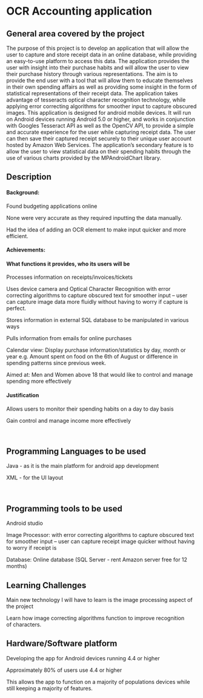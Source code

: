 # OCR Accounting application

## General area covered by the project
The purpose of this project is to develop an application that will allow the user to capture and store receipt data in an online database, while providing an easy-to-use platform to access this data. The application provides the user with insight into their purchase habits and will allow the user to view their purchase history through various representations. The aim is to provide the end user with a tool that will allow them to educate themselves in their own spending affairs as well as providing some insight in the form of statistical representations of their receipt data.
The application takes
advantage of tesseracts optical character recognition technology, while applying error
correcting algorithms for smoother input to capture obscured images.
This application
is designed for android mobile devices. It will run on Android devices running
Android 5.0 or higher, and works in conjunction with Googles Tesseract API as well
as the OpenCV API, to provide a simple and accurate experience for the user while
capturing receipt data. The user can then save their captured receipt securely to their
unique user account hosted by Amazon Web Services. The application’s secondary
feature is to allow the user to view statistical data on their spending habits through the
use of various charts provided by the MPAndroidChart library.

## Description


#### Background:
  Found budgeting applications online

  None were very accurate as they required inputting the data manually.

  Had the idea of adding an OCR element to make input quicker and more efficient.

#### Achievements: 
#### What functions it provides, who its users will be
  Processes information on receipts/invoices/tickets

  Uses device camera and Optical Character Recognition with error correcting algorithms to capture obscured text for smoother input – user can capture image data more fluidly without having to worry if capture is perfect.

  Stores information in external SQL database to be manipulated in various ways

  Pulls information from emails for online purchases

  Calendar view: Display purchase information/statistics by day, month or year
  e.g. Amount spent on food on the 6th of August or difference in spending patterns since previous week.

  Aimed at: Men and Women above 18 that would like to control and manage spending more effectively

#### Justification
  Allows users to monitor their spending habits on a day to day basis

  Gain control and manage income more effectively 

         
## Programming Languages to be used
  Java - as it is the main platform for android app development

  XML - for the UI layout

     
## Programming tools to be used
  Android studio

  Image Processor: with error correcting algorithms to capture obscured text for smoother input – user can capture receipt image quicker without having to worry if receipt is

  Database: Online database (SQL Server - rent Amazon server free for 12 months)
       
## Learning Challenges
  Main new technology I will have to learn is the image processing aspect of the project

  Learn how image correcting algorithms function to improve recognition of characters.

## Hardware/Software platform
  Developing the app for Android devices running 4.4 or higher

  Approximately 80% of users use 4.4 or higher

  This allows the app to function on a majority of populations devices while still keeping a majority of features.
